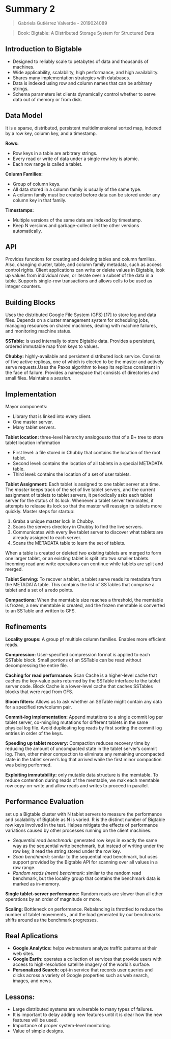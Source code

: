 # Summary 2

> Gabriela Gutiérrez Valverde - 2019024089

> Book: Bigtable: A Distributed Storage System for Structured Data


## Introduction to Bigtable
- Designed to reliably scale to petabytes of data and thousands of machines.
- Wide applicability, scalability, high performance, and high availability.
- Shares many implementation strategies with databases.
- Data is indexed using row and column names that can be arbitrary strings.
- Schema parameters let clients dynamically control whether to serve data out of memory or from disk.

## Data Model
It is a sparse, distributed, persistent multidimensional sorted map, indexed by a row key, column key, and a timestamp.

**Rows:**
- Row keys in a table are arbitrary strings.
- Every read or write of data under a single row key is atomic.
- Each row range is called a tablet.

**Column Families:**
- Group of column keys.
- All data stored in a column family is usually of the same type.
- A column family must be created before data can be stored under any column key in that family.

**Timestamps:**
- Multiple versions of the same data are indexed by timestamp.
- Keep N versions and garbage-collect cell the other versions automatically.

## API
Provides functions for creating and deleting tables and column families. Also, changing cluster, table, and column family metadata, such as access control rights. Client applications can write or delete values in Bigtable, look up values from individual rows, or iterate over a subset of the data in a table. Supports single-row transactions and allows cells to be used as integer counters.

## Building Blocks
Uses the distributed Google File System (GFS) [17] to store log and data files. Depends on a cluster management system for scheduling jobs, managing resources on shared machines, dealing with machine failures, and monitoring machine status.

**SSTable:** is used internally to store Bigtable data. Provides a persistent, ordered immutable map from keys to values.

**Chubby:** highly-available and persistent distributed lock service. Consists of five active replicas, one of which is elected to be the master and actively serve requests.Uses the Paxos algorithm to keep its replicas consistent in the face of failure. Provides a namespace that consists of directories and small files. Maintains a _session_.

## Implementation
Mayor components:
- Library that is linked into every client.
- One master server.
- Many tablet servers.

**Tablet location:** three-level hierarchy analogousto that of a B+ tree to store tablet location information
- First level: a file stored in Chubby that contains the location of the root tablet. 
- Second level: contains the location of all tablets in a special METADATA table.
- Third level: contains the location of a set of user tablets.

**Tablet Assignment:** Each tablet is assigned to one tablet server at a time. The _master_ keeps track of the set of live tablet servers, and the current assignment of tablets to tablet servers, it periodically asks each tablet server for the status of its lock. Whenever a tablet server terminates, it attempts to release its lock so that the master will reassign its tablets more quickly. Master steps for startup:
1. Grabs a unique master lock in Chubby.
2. Scans the servers directory in Chubby to find the live servers.
3. Communicates with every live tablet server to discover what tablets are already assigned to each server.
4. Scans the METADATA table to learn the set of tablets.

When a table is created or deleted two existing tablets are merged to form one larger tablet, or an existing tablet is split into two smaller tablets. Incoming read and write operations can continue while tablets are split and merged.

**Tablet Serving:** To recover a tablet, a tablet serve reads its metadata from the METADATA table. This contains the list of SSTables that comprise a tablet and a set of a redo points. 

**Compactions:** When the memtable size reaches a threshold, the memtable is frozen, a new memtable is created, and the frozen memtable is converted to an SSTable and written to GFS.

## Refinements

**Locality groups:** A group pf multiple column families. Enables more efficient reads.

**Compression:** User-specified compression format is applied to each SSTable block. Small portions of an SSTable can be read without decompressing the entire file.

**Caching for read performance:** Scan Cache is a higher-level cache that caches the key-value pairs returned by the SSTable interface to the tablet server code. Block Cache is a lower-level cache that caches SSTables blocks that were read from GFS.

**Bloom filters:** Allows us to ask whether an SSTable might contain any data for a specified row/column pair.

**Commit-log implementation:** Append mutations to a single commit log per tablet server, co-mingling mutations for different tablets in the same physical log file. Avoid duplicating log reads by first sorting the commit log entries in order of the keys.

**Speeding up tablet recovery:** Compaction reduces recovery time by reducing the amount of uncompacted state in the tablet server’s commit log. Then, other minor compaction to eliminate any remaining uncompacted state in the tablet server’s log that arrived while the first minor compaction was being performed.

**Exploiting immutability:** only mutable data structure is the memtable. To reduce contention during reads of the memtable, we mak each memtable row copy-on-write and allow reads and writes to proceed in parallel.

## Performance Evaluation
set up a Bigtable cluster with N tablet servers to measure the performance and scalability of Bigtable as N is varied. R is the distinct number of Bigtable row keys involved in the test. Helpes mitigate the effects of performance variations caused by other processes running on the client machines. 

- _Sequential read benchmark:_ generated row keys in exactly the same way as the sequential write benchmark, but instead of writing under the row key, it read the string stored under the row key.
- _Scan benchmark:_ similar to the sequential read benchmark, but uses support provided by the Bigtable API for scanning over all values in a row range.
- _Random reads (mem) benchmark:_ similar to the random read benchmark, but the locality group that contains the benchmark data is marked as in-memory.

**Single tablet-server performance:** Random reads are slower than all other operations by an order of magnitude or more.

**Scaling:** Bottleneck on performance. Rebalancing is throttled to reduce the number of tablet movements , and the load generated by our benchmarks shifts around as the benchmark progresses.

## Real Aplications

- **Google Analytics:** helps webmasters analyze traffic patterns at their web sites.
- **Google Earth:** operates a collection of services that provide users with access to high-resolution satellite imagery of the world’s surface.
- **Personalized Search:** opt-in service that records user queries and clicks across a variety of Google properties such as web search, images, and news.

## Lessons:
- Large distributed systems are vulnerable to many types of failures.
- It is important to delay adding new features until it is clear how the new features will be used.
- Importance of proper system-level monitoring.
- Value of simple designs. 
























